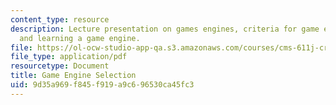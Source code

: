 ```yaml
---
content_type: resource
description: Lecture presentation on games engines, criteria for game engine selection,
  and learning a game engine.
file: https://ol-ocw-studio-app-qa.s3.amazonaws.com/courses/cms-611j-creating-video-games-fall-2014/9d35a969f845f919a9c696530ca45fc3_MITCMS_611JF14_Game_Engine.pdf
file_type: application/pdf
resourcetype: Document
title: Game Engine Selection
uid: 9d35a969-f845-f919-a9c6-96530ca45fc3
---
```

